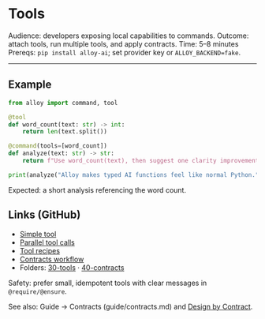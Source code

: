 # Tools

Audience: developers exposing local capabilities to commands.
Outcome: attach tools, run multiple tools, and apply contracts.
Time: 5–8 minutes
Prereqs: `pip install alloy-ai`; set provider key or `ALLOY_BACKEND=fake`.

---

## Example

```python
from alloy import command, tool

@tool
def word_count(text: str) -> int:
    return len(text.split())

@command(tools=[word_count])
def analyze(text: str) -> str:
    return f"Use word_count(text), then suggest one clarity improvement.\\nText: {text}"

print(analyze("Alloy makes typed AI functions feel like normal Python."))
```

Expected: a short analysis referencing the word count.

## Links (GitHub)
- [Simple tool](https://github.com/lydakis/alloy/blob/main/examples/30-tools/01_simple_tool.py)
- [Parallel tool calls](https://github.com/lydakis/alloy/blob/main/examples/30-tools/03_parallel_tools.py)
- [Tool recipes](https://github.com/lydakis/alloy/blob/main/examples/30-tools/04_tool_recipes.py)
- [Contracts workflow](https://github.com/lydakis/alloy/blob/main/examples/40-contracts/02_workflow_contracts.py)
- Folders: [30-tools](https://github.com/lydakis/alloy/tree/main/examples/30-tools) · [40-contracts](https://github.com/lydakis/alloy/tree/main/examples/40-contracts)

Safety: prefer small, idempotent tools with clear messages in `@require/@ensure`.

See also: Guide → Contracts (guide/contracts.md) and [Design by Contract](https://en.wikipedia.org/wiki/Design_by_contract).
